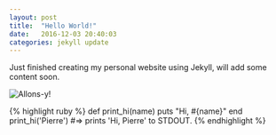 ```yaml
---
layout: post
title:  "Hello World!"
date:   2016-12-03 20:40:03
categories: jekyll update
---
```


Just finished creating my personal website using Jekyll, will add some content soon.

![Allons-y!](http://localhost:4000/assets/allons-y.gif)

{% highlight ruby %}
def print_hi(name)
  puts "Hi, #{name}"
end
print_hi('Pierre')
#=> prints 'Hi, Pierre' to STDOUT.
{% endhighlight %}
